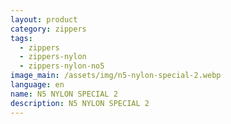 ```yaml
---
layout: product
category: zippers
tags:
  - zippers
  - zippers-nylon
  - zippers-nylon-no5
image_main: /assets/img/n5-nylon-special-2.webp
language: en
name: N5 NYLON SPECIAL 2
description: N5 NYLON SPECIAL 2
---
```

